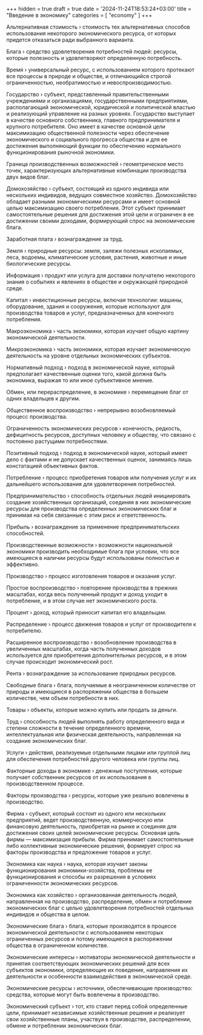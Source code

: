 +++
hidden = true
draft = true
date = '2024-11-24T18:53:24+03:00'
title = "Введение в экономику"
categories = [ "economy" ]
+++

Альтернативная стоимость &rsaquo; стоимость тех альтернативных способов использования
некоторого экономического ресурса, от которых придется отказаться ради выбранного
варианта.

Блага &rsaquo; средство удовлетворения потребностей людей: ресурсы, которые полезность
и удовлетворяют определенную потребность.

Время &rsaquo; универсальный ресурс, с использованием которого протекают все процессы
в природе и обществе, и отличающийся строгой ограниченностью, необратимостью и
невоспроизводимостью.

Государство &rsaquo; субъект, представленный правительственными учреждениями и
организациями, государственными предприятиями, располагающий экономической,
юридической и политической властью и реализующий управление на разных уровнях.
Государство выступает в качестве основного собственника, главного предпринимателя и
крупного потребителя. Оно имеет в качестве основной цели максимизацию общественной
полезности через обеспечение экономического и социального прогресса общества и для ее
достижения выполняющий функции по обеспечению нормального функционирования рыночной
экономики.

Граница производственных возможностей &rsaquo; геометрическое место точек,
характеризующих альтернативные комбинации производства двух видов благ.

Домохозяйство &rsaquo; субъект, состоящий из одного индивида или нескольких индивидов,
ведущих совместное хозяйство. Домохозяйство обладает разными экономическими ресурсами
и имеет основной целью максимизацию своего потребления. Этот субъект принимает
самостоятельные решения для достижения этой цели и ограничен в ее достижении своими
доходами, формирующий спрос на экономические блага.

Заработная плата &rsaquo; вознаграждение за труд.

Земля &rsaquo; природные ресурсы: земля, залежи полезных ископаемых, леса, водоемы,
климатические условия, растения, животные и иные биологические ресурсы.

Информация &rsaquo; продукт или услуга для доставки получателю некоторого знания о
событиях и явлениях в обществе и окружающей природной среде.

Капитал &rsaquo; инвестиционные ресурсы, включая технологии: машины, оборудование,
здания и сооружения, которые используют для производства товаров и услуг,
предназначенных для конечного потребления.

Макроэкономика &rsaquo; часть экономики, которая изучает общую картину экономической
деятельности.

Микроэкономика &rsaquo; часть экономики, которая изучает экономическую деятельность на
уровне отдельных экономических субъектов.

Нормативный подход &rsaquo; подход в экономической науке, который предполагает
качественные оценки того, какой должна быть экономика, выражая то или иное
субъективное мнение.

Обмен, или перераспределение, в экономике &rsaquo; перемещение благ от одних
владельцев к другим.

Общественное воспроизводство &rsaquo; непрерывно возобновляемый процесс производства.

Ограниченность экономических ресурсов &rsaquo; конечность, редкость, дефицитность
ресурсов, доступных человеку и обществу, что связано с постоянно растущими
потребностями.

Позитивный подход &rsaquo; подход в экономической науке, который имеет дело с фактами
и не допускает качественных оценок, занимаясь лишь констатацией объективных фактов.

Потребление &rsaquo; процесс приобретения товаров или получения услуг и их дальнейшего
использования для удовлетворения потребностей.

Предпринимательство &rsaquo; способность отдельных людей инициировать создание
хозяйственных организаций, соединяя в них экономические ресурсы для производства
определенных экономических благ и принимая на себя связанные с этим риск и
ответственность.

Прибыль &rsaquo; вознаграждение за применение предпринимательских способностей.

Производственные возможности &rsaquo; возможности национальной экономики производить
необходимые блага при условии, что все имеющиеся в наличии ресурсы будут использованы
полностью и эффективно.

Производство &rsaquo; процесс изготовления товаров и оказания услуг.

Простое воспроизводство &rsaquo; повторение производства в прежних масштабах, когда
весь полученный продукт и доход уходит в потребление, и в этом случае нет
экономического роста.

Процент &rsaquo; доход, который приносит капитал его владельцам.

Распределение &rsaquo; процесс движения товаров и услуг от производителя к
потребителю.

Расширенное воспроизводство &rsaquo; возобновление производства в увеличенных
масштабах, когда часть полученных доходов используется для приобретения дополнительных
ресурсов, и в этом случае происходит экономический рост.

Рента &rsaquo; вознаграждение за использование природных ресурсов.

Свободные блага &rsaquo; блага, получаемые в неограниченном количестве от природы и
имеющиеся в распоряжении общества в большем количестве, чем объем потребности в них.

<p>Товары &rsaquo; объекты, которые можно купить или продать за деньги.</p>
            <p>
              Труд &rsaquo; способность людей выполнять работу определенного вида и степени
              сложности в течение определенного времени, интеллектуальная или физическая
              деятельность, направленная на создание экономических благ.
            </p>
            <p>
              Услуги &rsaquo; действия, реализуемые отдельными лицами или группой лиц для
              обеспечения потребностей другого человека или группы лиц.
            </p>
            <p>
              Факторные доходы в экономике &rsaquo; денежные поступления, которые получает
              собственник ресурсов от их использования в производственном процессе.
            </p>
            <p>
              Факторы производства &rsaquo; ресурсы, которые уже реально вовлечены в производство.
            </p>
            <p>
              Фирма &rsaquo; субъект, который состоит из одного или нескольких предприятий, ведет
              производственную, коммерческую или финансовую деятельность, приобретая на рынке и
              соединяя для достижения своих целей экономические ресурсы. Основная цель фирмы —
              максимизация прибыли. Фирма принимает самостоятельные либо коллективные экономические
              решения, формирует спрос на факторы производства и предложение товаров и услуг.
            </p>
            <p>
              Экономика как наука &rsaquo; наука, которая изучает законы функционирования
              экономики-хозяйства, проблемы ее функционирования и способы их разрешения в условиях
              ограниченности экономических ресурсов.
            </p>
            <p>
              Экономика как хозяйство &rsaquo; организованная деятельность людей, направленная на
              производство, распределение, обмен и потребление экономических благ с целью
              удовлетворения потребностей отдельных индивидов и общества в целом.
            </p>
            <p>
              Экономические блага &rsaquo; блага, которые производятся в процессе экономической
              деятельности с использованием некоторых ограниченных ресурсов и потому имеющиеся в
              распоряжении общества в ограниченном количестве.
            </p>
            <p>
              Экономические интересы &rsaquo; мотиваторы экономической деятельности и принятия
              соответствующих экономических решений для всех субъектов экономики, определяющие их
              поведение, направления их деятельности и особенности взаимодействия в экономической
              среде.
            </p>
            <p>
              Экономические ресурсы &rsaquo; источники, обеспечивающие производство: средства,
              которые могут быть вовлечены в производство.
            </p>
            <p>
              Экономический субъект &rsaquo; тот, кто ставит перед собой определенные цели,
              принимает независимые хозяйственные решения и реализует свои хозяйственные планы,
              участвуя в производстве, распределении, обмене и потреблении экономических благ.
            </p>